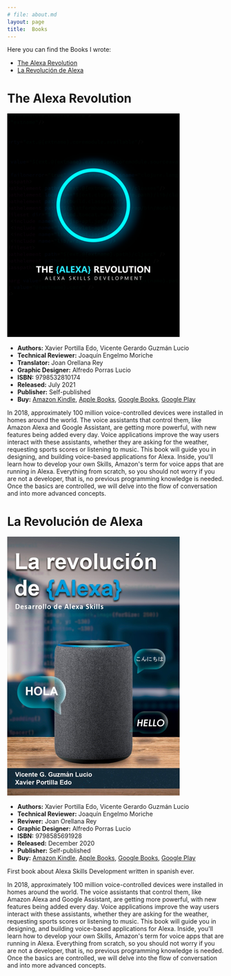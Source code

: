 ```yaml
---
# file: about.md
layout: page
title:  Books
---
```

Here you can find the Books I wrote:

- [The Alexa Revolution](#the-alexa-revolution)
- [La Revolución de Alexa](#la-revolución-de-alexa)

# The Alexa Revolution

 ![image](/assets/img/books/the_alexa_revolution.png)

* **Authors:** Xavier Portilla Edo, Vicente Gerardo Guzmán Lucio
* **Technical Reviewer:** Joaquín Engelmo Moriche
* **Translator:** Joan Orellana Rey
* **Graphic Designer:** Alfredo Porras Lucio
* **ISBN:** 9798532810174
* **Released:** July 2021
* **Publisher:** Self-published
* **Buy:** [Amazon Kindle](https://www.amazon.com/dp/B099BZMZ4D), [Apple Books](https://books.apple.com/us/book/id1578470243), [Google Books](https://books.google.es/books/about?id=Dzs6EAAAQBAJ), [Google Play](https://play.google.com/store/books/details?id=Dzs6EAAAQBAJ)

In 2018, approximately 100 million voice-controlled devices were installed in homes around the world. The voice assistants that control them, like Amazon Alexa and Google Assistant, are getting more powerful, with new features being added every day. Voice applications improve the way users interact with these assistants, whether they are asking for the weather, requesting sports scores or listening to music.
This book will guide you in designing, and building voice-based applications for Alexa. Inside, you'll learn how to develop your own Skills, Amazon's term for voice apps that are running in Alexa. Everything from scratch, so you should not worry if you are not a developer, that is, no previous programming knowledge is needed. Once the basics are controlled, we will delve into the flow of conversation and into more advanced concepts.



# La Revolución de Alexa

 ![image](/assets/img/books/la_revolucion_de_alexa.jpg)

* **Authors:** Xavier Portilla Edo, Vicente Gerardo Guzmán Lucio
* **Technical Reviewer:** Joaquín Engelmo Moriche
* **Reviwer:** Joan Orellana Rey
* **Graphic Designer:** Alfredo Porras Lucio
* **ISBN:** 9798585691928
* **Released:** December 2020
* **Publisher:** Self-published
* **Buy:** [Amazon Kindle](https://www.amazon.com/dp/B099BVNTT3), [Apple Books](https://books.apple.com/es/book/id1546878047), [Google Books](https://books.google.es/books/about?id=u6AQEAAAQBAJ), [Google Play](https://play.google.com/store/books/details?id=u6AQEAAAQBAJ)

First book about Alexa Skills Development written in spanish ever.

In 2018, approximately 100 million voice-controlled devices were installed in homes around the world. The voice assistants that control them, like Amazon Alexa and Google Assistant, are getting more powerful, with new features being added every day. Voice applications improve the way users interact with these assistants, whether they are asking for the weather, requesting sports scores or listening to music.
This book will guide you in designing, and building voice-based applications for Alexa. Inside, you'll learn how to develop your own Skills, Amazon's term for voice apps that are running in Alexa. Everything from scratch, so you should not worry if you are not a developer, that is, no previous programming knowledge is needed. Once the basics are controlled, we will delve into the flow of conversation and into more advanced concepts.

